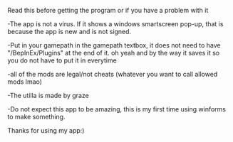 Read this before getting the program or if you have a problem with it

-The app is not a virus. If it shows a windows smartscreen pop-up, that is because the app is new and is not signed.

-Put in your gamepath in the gamepath textbox, it does not need to have "/BepInEx/Plugins" at the end of it.
oh yeah and by the way it saves it so you do not have to put it in everytime

-all of the mods are legal/not cheats (whatever you want to call allowed mods lmao)

-The utilla is made by graze

-Do not expect this app to be amazing, this is my first time using winforms to make something.

Thanks for using my app:)
